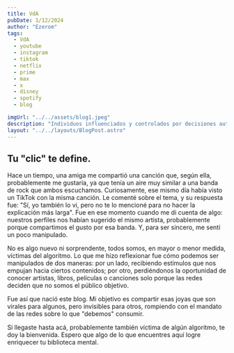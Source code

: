 ```yaml
---
title: VdA
pubDate: 1/12/2024
author: "Ezerom"
tags:
  - VdA
  - youtube
  - instagram
  - tiktok
  - netflix
  - prime
  - max
  - x
  - disney
  - spotify
  - blog

imgUrl: "../../assets/blog1.jpeg"
description: "Individuos influenciados y controlados por decisiones automatizadas y algoritmos que afectan su comportamiento, decisiones y percepciones, sin ser plenamente conscientes de ello."
layout: "../../layouts/BlogPost.astro"
---
```


## Tu "clic" te define.

Hace un tiempo, una amiga me compartió una canción que, según ella, probablemente me gustaría, ya que tenía un aire muy similar a una banda de rock que ambos escuchamos. Curiosamente, ese mismo día había visto un TikTok con la misma canción. Le comenté sobre el tema, y su respuesta fue: "Sí, yo también lo vi, pero no te lo mencioné para no hacer la explicación más larga". Fue en ese momento cuando me di cuenta de algo: nuestros perfiles nos habían sugerido el mismo artista, probablemente porque compartimos el gusto por esa banda. Y, para ser sincero, me sentí un poco manipulado.

No es algo nuevo ni sorprendente, todos somos, en mayor o menor medida, víctimas del algoritmo. Lo que me hizo reflexionar fue cómo podemos ser manipulados de dos maneras: por un lado, recibiendo estímulos que nos empujan hacia ciertos contenidos; por otro, perdiéndonos la oportunidad de conocer artistas, libros, películas o canciones solo porque las redes deciden que no somos el público objetivo.

Fue así que nació este blog. Mi objetivo es compartir esas joyas que son virales para algunos, pero invisibles para otros, rompiendo con el mandato de las redes sobre lo que "debemos" consumir.

Si llegaste hasta acá, probablemente también víctima de algún algoritmo, te doy la bienvenida. Espero que algo de lo que encuentres aquí logre enriquecer tu biblioteca mental.
